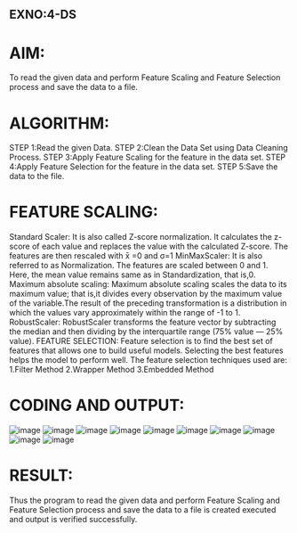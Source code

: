 ## EXNO:4-DS
# AIM:
To read the given data and perform Feature Scaling and Feature Selection process and save the data to a file.

# ALGORITHM:
STEP 1:Read the given Data. STEP 2:Clean the Data Set using Data Cleaning Process. STEP 3:Apply Feature Scaling for the feature in the data set. STEP 4:Apply Feature Selection for the feature in the data set. STEP 5:Save the data to the file.

# FEATURE SCALING:
Standard Scaler: It is also called Z-score normalization. It calculates the z-score of each value and replaces the value with the calculated Z-score. The features are then rescaled with x̄ =0 and σ=1
MinMaxScaler: It is also referred to as Normalization. The features are scaled between 0 and 1. Here, the mean value remains same as in Standardization, that is,0.
Maximum absolute scaling: Maximum absolute scaling scales the data to its maximum value; that is,it divides every observation by the maximum value of the variable.The result of the preceding transformation is a distribution in which the values vary approximately within the range of -1 to 1.
RobustScaler: RobustScaler transforms the feature vector by subtracting the median and then dividing by the interquartile range (75% value — 25% value).
FEATURE SELECTION:
Feature selection is to find the best set of features that allows one to build useful models. Selecting the best features helps the model to perform well. The feature selection techniques used are: 1.Filter Method 2.Wrapper Method 3.Embedded Method

# CODING AND OUTPUT:
![image](https://github.com/HariHaranLK/INTRO_TO_DS_LAB/assets/132996089/ff973f3f-67ff-4c42-917c-b95895201dd9)
![image](https://github.com/HariHaranLK/INTRO_TO_DS_LAB/assets/132996089/7abe645b-d97f-431e-84dc-5ae51b7261d5)
![image](https://github.com/HariHaranLK/INTRO_TO_DS_LAB/assets/132996089/a84a2c22-806b-41e5-9b2a-ed2f8e1b2325)
![image](https://github.com/HariHaranLK/INTRO_TO_DS_LAB/assets/132996089/c954c953-2ccb-40bb-8e07-b187dc7004ef)
![image](https://github.com/HariHaranLK/INTRO_TO_DS_LAB/assets/132996089/46af60d3-d1bb-4c2c-9833-431587164019)
![image](https://github.com/HariHaranLK/INTRO_TO_DS_LAB/assets/132996089/c7a46337-7321-4a61-8dda-00bb38c420e8)
![image](https://github.com/HariHaranLK/INTRO_TO_DS_LAB/assets/132996089/778eb3b6-6249-4e53-b5b5-af47515a43c6)
![image](https://github.com/HariHaranLK/INTRO_TO_DS_LAB/assets/132996089/c59b114f-9061-4f88-b38b-7b20f8180293)
![image](https://github.com/HariHaranLK/INTRO_TO_DS_LAB/assets/132996089/be8ec3e7-1490-4520-b6ae-6e00344ad551)
![image](https://github.com/HariHaranLK/INTRO_TO_DS_LAB/assets/132996089/26268351-1bbe-4321-bc3b-1c81ad94a7a8)

# RESULT:
   Thus the program to read the given data and perform Feature Scaling and Feature Selection process and save the data to a file is created executed and output is verified successfully.
